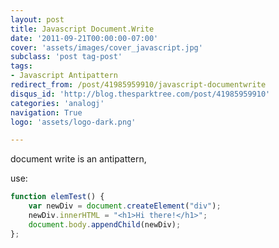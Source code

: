 ```yaml
---
layout: post
title: Javascript Document.Write
date: '2011-09-21T00:00:00-07:00'
cover: 'assets/images/cover_javascript.jpg'
subclass: 'post tag-post'
tags:
- Javascript Antipattern
redirect_from: /post/41985959910/javascript-documentwrite
disqus_id: 'http://blog.thesparktree.com/post/41985959910'
categories: 'analogj'
navigation: True
logo: 'assets/logo-dark.png'

---
```

document write is an antipattern,

use:

```javascript
function elemTest() {
    var newDiv = document.createElement("div");
    newDiv.innerHTML = "<h1>Hi there!</h1>";
    document.body.appendChild(newDiv);
};
```